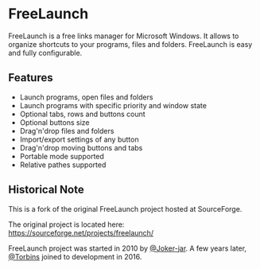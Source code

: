 # FreeLaunch

FreeLaunch is a free links manager for Microsoft Windows. It allows to organize shortcuts to your programs, files and folders. FreeLaunch is easy and fully configurable.

## Features

- Launch programs, open files and folders
- Launch programs with specific priority and window state
- Optional tabs, rows and buttons count
- Optional buttons size
- Drag'n'drop files and folders
- Import/export settings of any button
- Drag'n'drop moving buttons and tabs
- Portable mode supported
- Relative pathes supported

## Historical Note

This is a fork of the original FreeLaunch project hosted at SourceForge.

The original project is located here: https://sourceforge.net/projects/freelaunch/

FreeLaunch project was started in 2010 by [@Joker-jar](https://github.com/Joker-jar). A few years later, [@Torbins](https://github.com/Torbins) joined to development in 2016.
